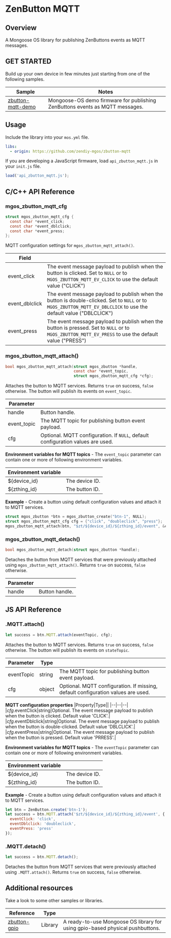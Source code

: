 # ZenButton MQTT
## Overview
A Mongoose OS library for publishing ZenButtons events as MQTT messages.
## GET STARTED
Build up your own device in few minutes just starting from one of the following samples.

|Sample|Notes|
|--|--|
|[zbutton-mqtt-demo](https://github.com/zendiy-mgos/zbutton-mqtt-demo)|Mongoose-OS demo firmware for publishing ZenButtons events as MQTT messages.|
## Usage
Include the library into your `mos.yml` file.
```yaml
libs:
  - origin: https://github.com/zendiy-mgos/zbutton-mqtt
```
If you are developing a JavaScript firmware, load `api_zbutton_mqtt.js` in your `init.js` file.
```js
load('api_zbutton_mqtt.js');
```
## C/C++ API Reference
### mgos_zbutton_mqtt_cfg
```c
struct mgos_zbutton_mqtt_cfg {
  const char *event_click;
  const char *event_dblclick;
  const char *event_press;
};
```
MQTT configuration settings for `mgos_zbutton_mqtt_attach()`.

|Field||
|--|--|
|event_click|The event message payload to publish when the button is clicked. Set to `NULL` or to `MGOS_ZBUTTON_MQTT_EV_CLICK` to use the default value ("CLICK")|
|event_dblclick|The event message payload to publish when the button is double-clicked. Set to `NULL` or to `MGOS_ZBUTTON_MQTT_EV_DBLCLICK` to use the default value ("DBLCLICK")|
|event_press|The event message payload to publish when the button is pressed. Set to `NULL` or to `MGOS_ZBUTTON_MQTT_EV_PRESS` to use the default value ("PRESS")|
### mgos_zbutton_mqtt_attach()
```c
bool mgos_zbutton_mqtt_attach(struct mgos_zbutton *handle,
                              const char *event_topic,
                              struct mgos_zbutton_mqtt_cfg *cfg);
```
Attaches the button to MQTT services. Returns `true` on success, `false` otherwise. The button will publish its events on `event_topic`.

|Parameter||
|--|--|
|handle|Button handle.|
|event_topic|The MQTT topic for publishing button event payload.|
|cfg|Optional. MQTT configuration. If `NULL`, default configuration values are used.|

**Environment variables for MQTT topics** - The `event_topic` parameter can contain one or more of following environment variables.

|Environment variable||
|--|--|
|${device_id}|The device ID.|
|${zthing_id}|The button ID.|

**Example** - Create a button using default configuration values and attach it to MQTT services.
```c
struct mgos_zbutton *btn = mgos_zbutton_create("btn-1", NULL);
struct mgos_zbutton_mqtt_cfg cfg = {"click", "doubleclick", "press"};
mgos_zbutton_mqtt_attach(btn, "$zt/${device_id}/${zthing_id}/event", &cfg);
```
### mgos_zbutton_mqtt_detach()
```c
bool mgos_zbutton_mqtt_detach(struct mgos_zbutton *handle);
```
Detaches the button from MQTT services that were previously attached using `mgos_zbutton_mqtt_attach()`. Returns `true` on success, `false` otherwise.

|Parameter||
|--|--|
|handle|Button handle.|
## JS API Reference
### .MQTT.attach()
```js
let success = btn.MQTT.attach(eventTopic, cfg);
```
Attaches the button to MQTT services. Returns `true` on success, `false` otherwise. The button will publish its events on `stateTopic`.

|Parameter|Type||
|--|--|--|
|eventTopic|string|The MQTT topic for publishing button event payload.|
|cfg|object|Optional. MQTT configuration. If missing, default configuration values are used.|

**MQTT configuration properties**
|Property|Type||
|--|--|--|
|*cfg*.eventClick|string|Optional. The event message payload to publish when the button is clicked. Default value 'CLICK'.|
|*cfg*.eventDblclick|string|Optional. The event message payload to publish when the button is double-clicked. Default value 'DBLCLICK'.|
|*cfg*.eventPress|string|Optional. The event message payload to publish when the button is pressed. Default value 'PRRESS'.|

**Environment variables for MQTT topics** - The `eventTopic` parameter can contain one or more of following environment variables.

|Environment variable||
|--|--|
|${device_id}|The device ID.|
|${zthing_id}|The button ID.|

**Example** - Create a button using default configuration values and attach it to MQTT services.
```js
let btn = ZenButton.create('btn-1');
let success = btn.MQTT.attach('$zt/${device_id}/${zthing_id}/event', {
  eventClick: 'click',
  eventDblclick: 'doubleclick',
  eventPress: 'press'
});
```
### .MQTT.detach()
```js
let success = btn.MQTT.detach();
```
Detaches the button from MQTT services that were previously attached using `.MQTT.attach()`. Returns `true` on success, `false` otherwise.
## Additional resources
Take a look to some other samples or libraries.

|Reference|Type||
|--|--|--|
|[zbutton-gpio](https://github.com/zendiy-mgos/zbutton-gpio)|Library|A ready-to-use Mongoose OS library for using gpio-based physical pushbuttons.|
